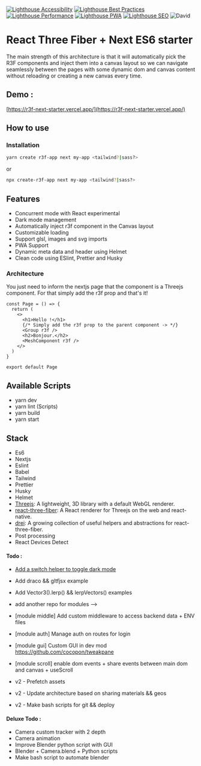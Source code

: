 [![Lighthouse Accessibility](https://rawgit.com/RenaudROHLINGER/r3f-next-starter/main/public/img/scores/lighthouse_accessibility.svg)](https://github.com/RenaudROHLINGER/r3f-next-starter)
[![Lighthouse Best Practices](https://rawgit.com/RenaudROHLINGER/r3f-next-starter/main/public/img/scores/lighthouse_best-practices.svg)](https://github.com/RenaudROHLINGER/r3f-next-starter)
[![Lighthouse Performance](https://rawgit.com/RenaudROHLINGER/r3f-next-starter/main/public/img/scores/lighthouse_performance.svg)](https://github.com/RenaudROHLINGER/r3f-next-starter)
[![Lighthouse PWA](https://rawgit.com/RenaudROHLINGER/r3f-next-starter/main/public/img/scores/lighthouse_pwa.svg)](https://github.com/RenaudROHLINGER/r3f-next-starter)
[![Lighthouse SEO](https://rawgit.com/RenaudROHLINGER/r3f-next-starter/main/public/img/scores/lighthouse_seo.svg)](https://github.com/RenaudROHLINGER/r3f-next-starter)
![David](https://img.shields.io/david/RenaudRohlinger/r3f-next-starter)

# React Three Fiber + Next ES6 starter

The main strength of this architecture is that it will automatically pick the R3F components and inject them into a canvas layout so we can navigate seamlessly between the pages with some dynamic dom and canvas content without reloading or creating a new canvas every time.

## Demo :

[https://r3f-next-starter.vercel.app/](https://r3f-next-starter.vercel.app/)

## How to use

### Installation

```bash
yarn create r3f-app next my-app <tailwind?|sass?>
```

or

```bash
npx create-r3f-app next my-app <tailwind?|sass?>
```

## Features

- Concurrent mode with React experimental
- Dark mode management
- Automatically inject r3f component in the Canvas layout
- Customizable loading
- Support glsl, images and svg imports
- PWA Support
- Dynamic meta data and header using Helmet
- Clean code using ESlint, Prettier and Husky

### Architecture

You just need to inform the nextjs page that the component is a Threejs component. For that simply add the r3f prop and that's it!

```
const Page = () => {
  return (
    <>
      <h1>Hello !</h1>
      {/* Simply add the r3f prop to the parent component -> */}
      <Group r3f />
      <h2>Bonjour.</h2>
      <MeshComponent r3f />
    </>
  )
}

export default Page
```

## Available Scripts

- yarn dev
- yarn lint (Scripts)
- yarn build
- yarn start

## Stack

- Es6
- Nextjs
- Eslint
- Babel
- Tailwind
- Prettier
- Husky
- Helmet
- [Threejs](https://github.com/mrdoob/three.js/): A lightweight, 3D library with a default WebGL renderer.
- [react-three-fiber](https://github.com/pmndrs/react-three-fiber): A React renderer for Threejs on the web and react-native.
- [drei](https://github.com/pmndrs/drei): A growing collection of useful helpers and abstractions for react-three-fiber.
- Post processing
- React Devices Detect

#### Todo :

- [Add a switch helper to toggle dark mode](https://tailwindcss.com/docs/dark-mode#toggling-dark-mode-manually)
- Add draco && gltfjsx example
- Add Vector3().lerp() && lerpVectors() examples
- add another repo for modules -->
- [module middle] Add custom middleware to access backend data + ENV files
- [module auth] Manage auth on routes for login
- [module gui] Custom GUI in dev mod https://github.com/cocopon/tweakpane
- [module scroll] enable dom events + share events between main dom and canvas + useScroll

- v2 - Prefetch assets
- v2 - Update architecture based on sharing materials && geos
- v2 - Make bash scripts for git && deploy

#### Deluxe Todo :

- Camera custom tracker with 2 depth
- Camera animation
- Improve Blender python script with GUI
- Blender + Camera.blend + Python scripts
- Make bash script to automate blender
